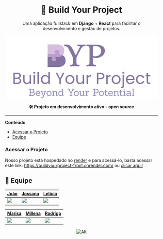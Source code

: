 
<h1 align="center">🚀 Build Your Project</h1>
<p align="center">
  Uma aplicação fullstack em <strong>Django</strong> + <strong>React</strong> para facilitar o desenvolvimento e gestão de projetos.
</p>

<p align="center">
  <img src="BYP_logo_slogan.png" alt="Logo do Build Your Project" width="500" />
</p>


<p align="center">
  <strong>🛠️ Projeto em desenvolvimento ativo - open source</strong>
</p>

---



**Conteúdo**

- [Acessar o Projeto](#acessar-o-projeto)
- [Equipe](#-equipe)

### Acessar o Projeto
  Nosso projeto está hospedado no [render](https://render.com) e para acessá-lo, basta acessar este link: https://buildyourproject-front.onrender.com/ ou [clicar aqui!](https://buildyourproject-front.onrender.com/)

## 👥 Equipe

<div align="center">

| [João](https://github.com/jpfelixx) | [Jossana](https://github.com/JojoMarques) | [Leticia](https://github.com/lelerudeli) |
|---|---|---|
| <img src="https://github.com/jpfelixx.png" width="100"/> | <img src="https://github.com/JojoMarques.png" width="100"/> | <img src="https://github.com/lelerudeli.png" width="100"/> |

| [Marisa](https://github.com/maris2606) | [Millena](https://github.com/Mihcup) | [Rodrigo](https://github.com/RodrigoBettio) |
|---|---|---|
| <img src="https://github.com/maris2606.png" width="100"/> | <img src="https://github.com/Mihcup.png" width="100"/> | <img src="https://github.com/RodrigoBettio.png" width="100"/> |


![Alt](https://repobeats.axiom.co/api/embed/897d81a8d56e71eb6718c9da8acd3c427250dd15.svg "Repobeats analytics image")

</div>



